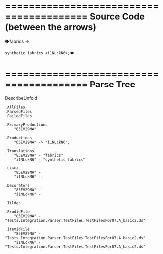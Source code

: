 ========================================
Source Code (between the arrows)
========================================

🡆fabrics -> 
	
	synthetic fabrics <i1NLckN6>;🡄

========================================
Parse Tree
========================================
DescribeUnfold

    .AllFiles
    .ParsedFiles
    .FailedFiles

    .PrimaryProductions
        "85EV29NA" 

    .Productions
        "85EV29NA" -> "i1NLckN6";

    .Translations
        "85EV29NA" - "fabrics"
        "i1NLckN6" - "synthetic fabrics"

    .Links
        "85EV29NA" - 
        "i1NLckN6" - 

    .Decorators
        "85EV29NA" - 
        "i1NLckN6" - 

    .Tildes

    .ProdidFile
        "85EV29NA" - "Tests.Integration.Parser.TestFiles.TestFilesFor07.A_basic2.ds"

    .ItemidFile
        "85EV29NA" - "Tests.Integration.Parser.TestFiles.TestFilesFor07.A_basic2.ds"
        "i1NLckN6" - "Tests.Integration.Parser.TestFiles.TestFilesFor07.A_basic2.ds"

